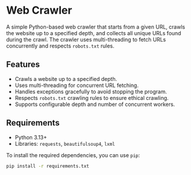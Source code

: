 # Web Crawler

A simple Python-based web crawler that starts from a given URL, crawls the website up to a specified depth, and collects all unique URLs found during the crawl. The crawler uses multi-threading to fetch URLs concurrently and respects `robots.txt` rules.

## Features
- Crawls a website up to a specified depth.
- Uses multi-threading for concurrent URL fetching.
- Handles exceptions gracefully to avoid stopping the program.
- Respects `robots.txt` crawling rules to ensure ethical crawling.
- Supports configurable depth and number of concurrent workers.

## Requirements
- Python 3.13+
- Libraries: `requests`, `beautifulsoup4`, `lxml`

To install the required dependencies, you can use `pip`:

```bash
pip install -r requirements.txt
